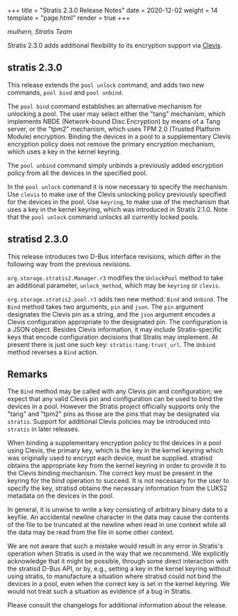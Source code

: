 +++
title = "Stratis 2.3.0 Release Notes"
date = 2020-12-02
weight = 14
template = "page.html"
render = true
+++

*mulhern, Stratis Team*

Stratis 2.3.0 adds additional flexibility to its encryption support via
[Clevis].

stratis 2.3.0
-------------
This release extends the `pool unlock` command, and adds two new commands,
`pool bind` and `pool unbind`.

The `pool bind` command establishes an alternative mechanism for unlocking
a pool. The user may select either the "tang" mechanism, which implements
NBDE (Network-bound Disc Encryption) by means of a Tang server, or the
"tpm2" mechanism, which uses TPM 2.0 (Trusted Platform Module) encryption.
Binding the devices in a pool to a supplementary Clevis encryption policy does
not remove the primary encryption mechanism, which uses a key in the kernel
keyring.

The `pool unbind` command simply unbinds a previously added encryption
policy from all the devices in the specified pool.

In the `pool unlock` command it is now necessary to specify the mechanism.
Use `clevis` to make use of the Clevis unlocking policy previously
specified for the devices in the pool. Use `keyring`, to make use of the
mechanism that uses a key in the kernel keyring, which was introduced
in Stratis 2.1.0. Note that the `pool unlock` command unlocks all currently
locked pools.

stratisd 2.3.0
--------------
This release introduces two D-Bus interface revisions, which differ in the
following way from the previous revisions.

`org.storage.stratis2.Manager.r3` modifies the `UnlockPool` method to take
an additional parameter, `unlock_method`, which may be `keyring` or `clevis`.

`org.storage.stratis2.pool.r3` adds two new method: `Bind` and `Unbind`.
The `Bind` method takes two arguments, `pin` and `json`. The `pin` argument
designates the Clevis pin as a string, and the `json` argument encodes
a Clevis configuration appropriate to the designated pin. The configuration
is a JSON object. Besides Clevis information, it may include Stratis-specific
keys that encode configuration decisions that Stratis may implement. At
present there is just one such key: `stratis:tang:trust_url`.
The `Unbind` method reverses a `Bind` action.

Remarks
-------

The `Bind` method may be called with any Clevis pin and configuration;
we expect that any valid Clevis pin and configuration can be used to bind the
devices in a pool. However the Stratis project officially supports only the
"tang" and "tpm2" pins as those are the pins that may be designated via
`stratis`. Support for additional Clevis policies may be introduced into
`stratis` in later releases.

When binding a supplementary encryption policy to the devices in a pool
using Clevis, the primary key, which is the key in the kernel keyring which
was originally used to encrypt each device, must be supplied. stratisd
obtains the appropriate key from the kernel keyring in order to provide it
to the Clevis binding mechanism. The correct key must be present in the
keyring for the bind operation to succeed. It is not necessary for the user
to specify the key, stratisd obtains the necessary information from the
LUKS2 metadata on the devices in the pool.

In general, it is unwise to write a key consisting of arbitrary binary data
to a keyfile. An accidental newline character in the data may cause the
contents of the file to be truncated at the newline when read in one context
while all the data may be read from the file in some other context.

We are not aware that such a mistake would result in any error in Stratis's
operation when Stratis is used in the way that we recommend. We explicitly
acknowledge that it might be possible, through some direct interaction with
the stratisd D-Bus API, or by, e.g., setting a key in the kernel keyring
without using stratis, to manufacture a situation where stratisd could not
bind the devices in a pool, even when the correct key is set in the kernel
keyring. We would not treat such a situation as evidence of a bug in Stratis.

<!-- more -->

Please consult the changelogs for additional information about the release.

[Clevis]: https://github.com/latchset/clevis
